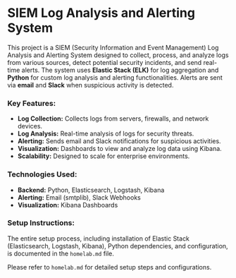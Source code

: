 # SIEM Log Analysis and Alerting System

This project is a SIEM (Security Information and Event Management) Log Analysis and Alerting System designed to collect, process, and analyze logs from various sources, detect potential security incidents, and send real-time alerts. The system uses **Elastic Stack (ELK)** for log aggregation and **Python** for custom log analysis and alerting functionalities. Alerts are sent via **email** and **Slack** when suspicious activity is detected.

### Key Features:

- **Log Collection:** Collects logs from servers, firewalls, and network devices.
- **Log Analysis:** Real-time analysis of logs for security threats.
- **Alerting:** Sends email and Slack notifications for suspicious activities.
- **Visualization:** Dashboards to view and analyze log data using Kibana.
- **Scalability:** Designed to scale for enterprise environments.

### Technologies Used:

- **Backend:** Python, Elasticsearch, Logstash, Kibana
- **Alerting:** Email (smtplib), Slack Webhooks
- **Visualization:** Kibana Dashboards

### Setup Instructions:

The entire setup process, including installation of Elastic Stack (Elasticsearch, Logstash, Kibana), Python dependencies, and configuration, is documented in the `homelab.md` file.

Please refer to `homelab.md` for detailed setup steps and configurations.
